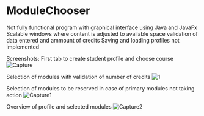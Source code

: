 # ModuleChooser
Not fully functional program with  graphical interface using Java and JavaFx
Scalable windows where content is adjusted to available space
validation of data entered and ammount of credits
Saving and loading profiles not implemented


Screenshots:
First tab to create student profile and choose course
![Capture](https://user-images.githubusercontent.com/53794300/194555297-52bf5481-1210-4d7d-990d-b9a41f801ef7.PNG)

Selection of modules with validation of number of credits
![1](https://user-images.githubusercontent.com/53794300/194555417-3a905aee-89be-4487-9978-7103fcc7c9c1.PNG)

Selection of modules to be reserved in case of primary modules not taking action
![Capture1](https://user-images.githubusercontent.com/53794300/194555435-b3d59ad5-a8e0-4c3b-96a6-0b166fa6e100.PNG)

Overview of profile and selected modules
![Capture2](https://user-images.githubusercontent.com/53794300/194555456-0a2d4958-5de3-46e3-bde5-285fb1bbdbfe.PNG)
